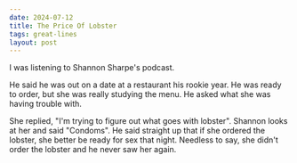 ```yaml
---
date: 2024-07-12
title: The Price Of Lobster
tags: great-lines
layout: post
---
```


I was listening to Shannon Sharpe's podcast. 

He said he was out on a date at a restaurant his rookie year. He was ready to order, but she was really studying the menu. He asked what she was having trouble with. 

She replied, "I'm trying to figure out what goes with lobster". Shannon looks at her and said "Condoms". He said straight up that if she ordered the lobster, she better be ready for sex that night. Needless to say, she didn't order the lobster and he never saw her again. 
